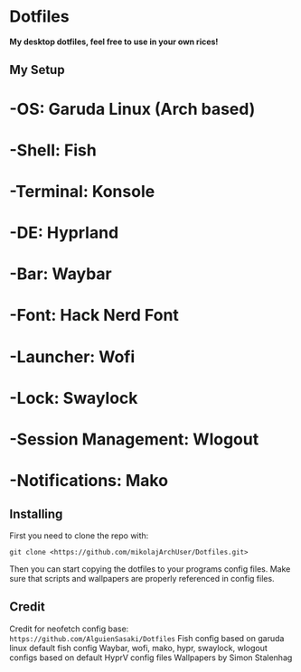 # Dotfiles

**My desktop dotfiles, feel free to use in your own rices!**


## My Setup

# -OS: Garuda Linux (Arch based)
# -Shell: Fish
# -Terminal: Konsole
# -DE: Hyprland
# -Bar: Waybar
# -Font: Hack Nerd Font
# -Launcher: Wofi
# -Lock: Swaylock
# -Session Management: Wlogout
# -Notifications: Mako


## Installing

First you need to clone the repo with:
```
git clone <https://github.com/mikolajArchUser/Dotfiles.git>
```

Then you can start copying the dotfiles to your programs config files.
Make sure that scripts and wallpapers are properly referenced in config files. 


## Credit

Credit for neofetch config base: `https://github.com/AlguienSasaki/Dotfiles`
Fish config based on garuda linux default fish config
Waybar, wofi, mako, hypr, swaylock, wlogout configs based on default HyprV config files
Wallpapers by Simon Stalenhag
